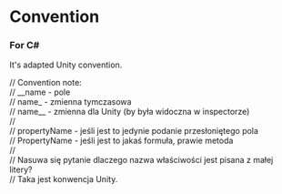 # Convention
### For C#
  It's adapted Unity convention.
  
// Convention note:  
// \_\_name - pole  
// name\_ - zmienna tymczasowa  
// name\_\_ - zmienna dla Unity (by była widoczna w inspectorze)  
//  
// propertyName - jeśli jest to jedynie podanie przesłoniętego pola  
// PropertyName - jeśli jest to jakaś formuła, prawie metoda  
//  
// Nasuwa się pytanie dlaczego nazwa właściwości jest pisana z małej litery?  
// Taka jest konwencja Unity.  
